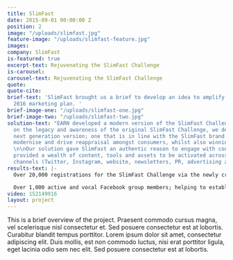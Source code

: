 ```yaml
---
title: SlimFast
date: 2015-09-01 00:00:00 Z
position: 2
image: "/uploads/slimfast.jpg"
feature-image: "/uploads/slimfast-feature.jpg"
images: 
company: SlimFast
is-featured: true
excerpt-text: Rejuvenating the SlimFast Challenge
is-carousel: 
carousel-text: Rejuvenating the SlimFast Challenge
quote: 
quote-cite: 
brief-text: 'SlimFast brought us a brief to develop an idea to amplify their existing
  2016 marketing plan. '
brief-image-one: "/uploads/slimfast-one.jpg"
brief-image-two: "/uploads/slimfast-two.jpg"
solution-text: "EARN developed a modern version of the SlimFast Challenge. Building
  on the legacy and awareness of the original SlimFast Challenge, we developed the
  next generation version; one that is in line with the SlimFast brand’s vision to
  modernise and drive reappraisal amongst consumers, whilst also winning new consumers.
  \n\nOur solution gave SlimFast an authentic reason to engage with consumers and
  provided a wealth of content, tools and assets to be activated across all of their
  channels (Twitter, Instagram, website, newsletters, PR, advertising and ambassadors.)"
results-text: |-
  Over 20,000 registrations for the SlimFast Challenge via the newly created app.

  Over 1,000 active and vocal Facebook group members; helping to establish a community around the brand supporting each other and engaging with SlimFast.
video: 152149916
layout: project
---
```


This is a brief overview of the project. Praesent commodo cursus magna, vel scelerisque nisl consectetur et. Sed posuere consectetur est at lobortis. Curabitur blandit tempus porttitor. Lorem ipsum dolor sit amet, consectetur adipiscing elit. Duis mollis, est non commodo luctus, nisi erat porttitor ligula, eget lacinia odio sem nec elit. Sed posuere consectetur est at lobortis.
